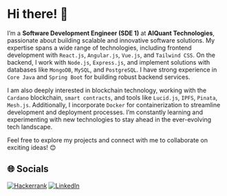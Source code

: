 
# Hi there! 👋  

I’m a **Software Development Engineer (SDE 1)** at **AIQuant Technologies**, passionate about building scalable and innovative software solutions. My expertise spans a wide range of technologies, including frontend development with `React.js`, `Angular.js`, `Vue.js`, and `Tailwind CSS`. On the backend, I work with `Node.js`, `Express.js`, and implement solutions with databases like `MongoDB`, `MySQL`, and `PostgreSQL`. I have strong experience in `Core Java` and `Spring Boot` for building robust backend services.  

I am also deeply interested in blockchain technology, working with the `Cardano` blockchain, `smart contracts`, and tools like `Lucid.js`, `IPFS`, `Pinata`, `Mesh.js`. Additionally, I incorporate `Docker` for containerization to streamline development and deployment processes. I’m constantly learning and experimenting with new technologies to stay ahead in the ever-evolving tech landscape.  

Feel free to explore my projects and connect with me to collaborate on exciting ideas! 😊

 ## 🌐 Socials

[![Hackerrank](https://img.shields.io/badge/-Hackerrank-2EC866?style=for-the-badge&logo=HackerRank&logoColor=white)](https://www.hackerrank.com/berasumit611)
 [![LinkedIn](https://img.shields.io/badge/linkedin-%230077B5.svg?style=for-the-badge&logo=linkedin&logoColor=white)](https://linkedin.com/in/berasumit611)







    
  









<!-- Proudly created with GPRM ( https://gprm.itsvg.in ) -->




